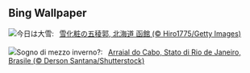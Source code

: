 ## Bing Wallpaper
![](https://www.bing.com/th?id=OHR.Daxue2024_JA-JP8353318760_UHD.jpg&w=1000)今日は大雪:&nbsp;&ensp;[雪化粧の五稜郭, 北海道 函館 (© Hiro1775/Getty Images)](https://www.bing.com/th?id=OHR.Daxue2024_JA-JP8353318760_UHD.jpg)
<br><br/>
![](https://www.bing.com/th?id=OHR.ArraialdoCabo_IT-IT6186077330_UHD.jpg&w=1000)Sogno di mezzo inverno?:&nbsp;&ensp;[Arraial do Cabo, Stato di Rio de Janeiro, Brasile (© Derson Santana/Shutterstock)](https://www.bing.com/th?id=OHR.ArraialdoCabo_IT-IT6186077330_UHD.jpg)
<br><br/>
